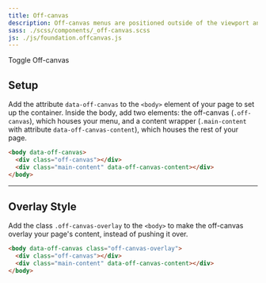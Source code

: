 ```yaml
---
title: Off-canvas
description: Off-canvas menus are positioned outside of the viewport and slide in when activated. Setting up an off-canvas layout in Foundation is super easy.
sass: ./scss/components/_off-canvas.scss
js: ./js/foundation.offcanvas.js
---
```


<a class="button" data-toggle="body">Toggle Off-canvas</a>
 
## Setup
 
Add the attribute `data-off-canvas` to the `<body>` element of your page to set up the container. Inside the body, add two elements: the off-canvas (`.off-canvas`), which houses your menu, and a content wrapper (`.main-content` with attribute `data-off-canvas-content`), which houses the rest of your page.

```html
<body data-off-canvas>
  <div class="off-canvas"></div>
  <div class="main-content" data-off-canvas-content></div>
</body>
```

---

## Overlay Style

Add the class `.off-canvas-overlay` to the `<body>` to make the off-canvas overlay your page's content, instead of pushing it over.

```html
<body data-off-canvas class="off-canvas-overlay">
  <div class="off-canvas"></div>
  <div class="main-content" data-off-canvas-content></div>
</body>
```
